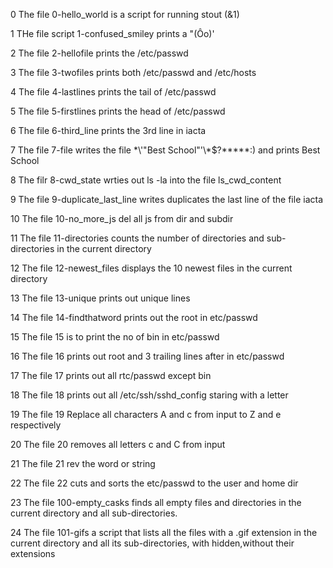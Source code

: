 0 The file 0-hello_world is a script for running stout (&1) 

1 THe file script 1-confused_smiley prints a "(Ôo)'

2 The file 2-hellofile prints the /etc/passwd

3 The file 3-twofiles prints both /etc/passwd and /etc/hosts

4 The file 4-lastlines prints the tail of /etc/passwd

5 The file 5-firstlines prints the head of /etc/passwd

6 The file 6-third_line prints the 3rd line in iacta

7 The file 7-file writes the file \*\\'"Best School"\'\\*$\?\*\*\*\*\*:) and prints Best School

8 The filr 8-cwd_state wrties out ls -la into the file ls_cwd_content

9 The file 9-duplicate_last_line writes duplicates the last line of the file iacta

10 The file 10-no_more_js del all js from dir and subdir

11 The file 11-directories counts the number of directories and sub-directories in the current directory

12 The file 12-newest_files displays the 10 newest files in the current directory

13 The file 13-unique prints out unique lines

14 The file 14-findthatword prints out the root in etc/passwd

15 The file 15 is to print the no of bin in etc/passwd

16 The file 16 prints out root and 3 trailing lines after in etc/passwd

17 The file 17 prints out all rtc/passwd except bin

18 The file 18 prints out all /etc/ssh/sshd_config staring with a letter

19 The file 19 Replace all characters A and c from input to Z and e respectively

20 The file 20 removes all letters c and C from input

21 The file 21 rev the word or string

22 The file 22 cuts and sorts the etc/passwd to the user and home dir

23 The file 100-empty_casks finds all empty files and directories in the current directory and all sub-directories.

24 The file 101-gifs a script that lists all the files with a .gif extension in the current directory and all its sub-directories, with hidden,without their extensions


